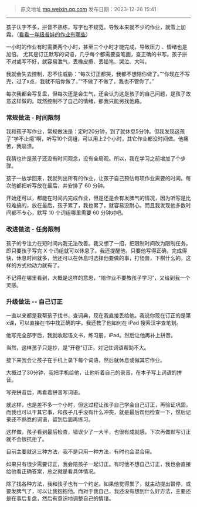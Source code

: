 > 原文地址 [mp.weixin.qq.com](https://mp.weixin.qq.com/s/FqHSRjSG3APPjwyN-GeG1w)
> 发布日期：2023-12-26 15:41
---

孩子认字不多，拼音不熟练，写字也不规范。导致本来就不少的作业，就雪上加霜。（[看看一年级普娃的作业有哪些](https://mp.weixin.qq.com/s/fGHHzUsTyJPgTen7f9fc7Q)）

一小时的作业有时需要两个小时，甚至三个小时才能完成，导致压力 、情绪也是加倍。 尤其是订正默写的词语，几乎每个都需要查笔画，查正确的书写。孩子拼不对或写不好，就容易泄气，丢橡皮擦、丢铅笔、哭泣、大叫。

我就会失去控制，忍不住威胁：“每次订正都哭，我都不想陪你做了。”“你现在不写完，过了x点，我就不陪你做了。”“不做了不做了，我也不管你了。”

每次我都会写复盘，但每次还是会生气，还会认为这是孩子的自己问题，是孩子故意这样做的。既然控制不了自己的情绪，那我只能另找他路。

### 常规做法 - 时间限制
我和孩子写作业，常规做法是：定时20分钟，到了就休息5分钟。但我发现这孩子“学不止境”啊，听写10个词组，可以用上2个小时，其它作业都没时间做。他痛苦，我崩溃。

我猜也许是孩子还没有时间观念，没有全局观。所以，我在学习之前增加了个步骤。

孩子一放学回来，我就列出所有的作业，让孩子自己预估每项作业需要的时间。每次他都把听写放在最后，并安排了 60 分钟。

​开始还可以，都能在时间内完成作业，但是还是会有发脾气的情况，因为听写是比较难搞的，放在最后，孩子累了，我也累了，就容易没耐心。而且我发现他多数时间都不专心，默写 10 个词组哪里需要 60 分钟对吧。

### 改进做法 - 任务限制

孩子的专注力在短时间内我无法改善。我又想了一招，把限制时间改为限制任务。即只要孩子写完 X 个词组就可以休息了。我还提醒他，只要他写得正确，完成得快，休息时间就多，他还可以在休息时选择他要做的事，打怪兽，下棋什么的。这样的方式他动力就有了。

不记得在哪里看到，大概是这样的意思，“陪作业不要教孩子学习”，又给到我一个灵感。

### 升级做法 -- 自己订正

一直以来都是我帮孩子找书，查词典，现在我直接丢给他。我说你现在订正的是第x课，可以直接在书中找正确的字。我还教了他如何在 iPad 搜索汉字查笔划。

他写完全部字后，我就收起语文书，练习册，iPad。然后让他再补上拼音。

当然，这样孩子只是抄，是“开卷”订正，对记住词语帮助不大。

接下来我会让孩子在手机上录下每个词语，然后就休息或做其它作业。

大概过了30分钟，我把手机给他，让他听着自己的录音，在本子写上词语的拼音。

写完拼音后，再看着拼音写词语。

就这样，也是差不多一个小时，但这过程让孩子自己学会自己订正，再验证巩固，而我也可以干其它事，和孩子几乎没有什么冲突，就是最后帮他检查一下，然后记录还不熟悉的词语，留到后面再练习。

这样做，孩子看到最后检查，错误少了一大半，也很有成就感，下次再做默写订正就不会很抗拒了。

  
目前主要就这三种方法，我不是只用一种方法，有时也会混合用。

如果只有很少需要订正，我会陪孩子一起订正。有时他不想自己订正，我也会直接给他看正确答案，总之就是看具体情况。

除了找各种方法，我和孩子也有一个约定。如果他觉得累了，就主动提出暂停，或要发脾气了，可以让我抱抱他。而对于我自己，我还没有想到什么好方法，主要还是在事后复盘，然后有意识地调整自己的情绪。